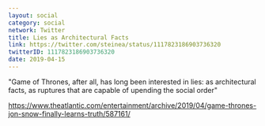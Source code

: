 ```yaml
---
layout: social
category: social
network: Twitter
title: Lies as Architectural Facts
link: https://twitter.com/steinea/status/1117823186903736320
twitterID: 1117823186903736320
date: 2019-04-15
---
```


"Game of Thrones, after all, has long been interested in lies: as architectural facts, as ruptures that are capable of upending the social order"

<https://www.theatlantic.com/entertainment/archive/2019/04/game-thrones-jon-snow-finally-learns-truth/587161/>
